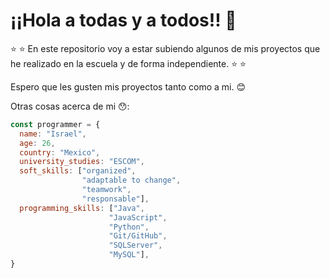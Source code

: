 # ¡¡Hola a todas y a todos!! 🙂
:star:
:star: En este repositorio voy a estar subiendo algunos de mis proyectos que he realizado en la escuela y de forma independiente. :star: :star:

Espero que les gusten mis proyectos tanto como a mi. :blush:

Otras cosas acerca de mi :hushed::

```js
const programmer = {
  name: "Israel",
  age: 26,
  country: "Mexico",
  university_studies: "ESCOM",
  soft_skills: ["organized", 
                "adaptable to change", 
                "teamwork",
                "responsable"],
  programming_skills: ["Java",
                      "JavaScript",
                      "Python",
                      "Git/GitHub",
                      "SQLServer",
                      "MySQL"],
}
```
